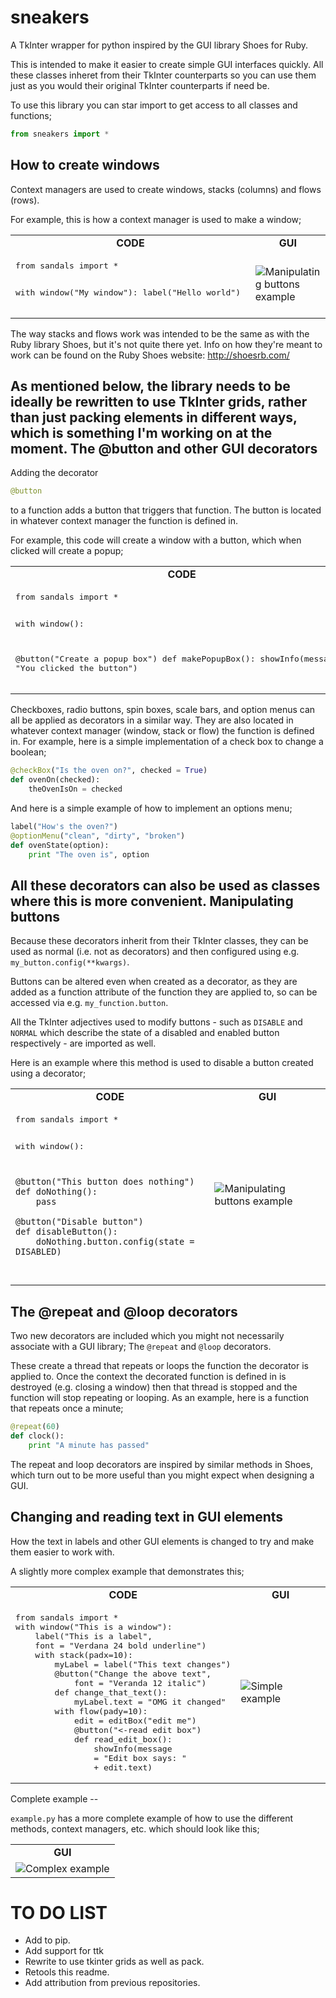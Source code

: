 # sneakers
A TkInter wrapper for python inspired by the GUI library Shoes for Ruby.

This is intended to make it easier to create simple GUI interfaces quickly. All these classes inheret from their TkInter counterparts so you can use them just as you would their original TkInter counterparts if need be.

To use this library you can star import to get access to all classes and functions;
```python
from sneakers import *
```
How to create windows
--

Context managers are used to create windows, stacks (columns) and flows (rows).

For example, this is how a context manager is used to make a window;

<table>
<tr>
<td align="center">
<b>CODE</b>
</td>
<td align="center">
<b>GUI</b>
</td>
<tr>
<td>
<pre lang="python">
from sandals import *

with window("My window"):
  label("Hello world")
</pre>
</td>
<td>
<img src="example_images\\helloworld.png"
alt="Manipulating buttons example">
</td>
</tr>
</table>

The way stacks and flows work was intended to be the same as with the Ruby library Shoes, but it's not quite there yet.
Info on how they're meant to work can be found on the Ruby Shoes website: http://shoesrb.com/

As mentioned below, the library needs to be ideally be rewritten to use TkInter grids, rather than just packing elements in different ways, which is something I'm working on at the moment.
The @button and other GUI decorators
--

Adding the decorator
```python
@button
```
to a function adds a button that triggers that function. The button is located in whatever context manager the function is defined in.


For example, this code will create a window with a button, which when clicked will create a popup;

<table>
<tr>
<td align="center">
<b>CODE</b>
</td>
<td align="center">
<b>GUI</b>
</td>
<tr>
<td valign="top">
<pre lang="python">
from sandals import *

with window():

  @button("Create a popup box")
  def makePopupBox():
    showInfo(message = "You clicked the button")
</pre>
</td>
<td>
<img src="example_images\\buttonexample.png"
alt="Button example">
</td>
</tr>
</table>

Checkboxes, radio buttons, spin boxes, scale bars, and option menus can all be applied as decorators in a similar way. They are also located in whatever context manager (window, stack or flow) the function is defined in.
For example, here is a simple implementation of a check box to change a boolean;

```python
@checkBox("Is the oven on?", checked = True)
def ovenOn(checked):
	theOvenIsOn = checked
```

And here is a simple example of how to implement an options menu;

```python
label("How's the oven?")
@optionMenu("clean", "dirty", "broken")
def ovenState(option):
	print "The oven is", option
```

All these decorators can also be used as classes where this is more convenient.
Manipulating buttons
---
Because these decorators inherit from their TkInter classes, they can be used as normal (i.e. not as decorators) and then configured using e.g. ```my_button.config(**kwargs)```.

Buttons can be altered even when created as a decorator, as they are added as a function attribute of the function they are applied to, so can be accessed via e.g.  ```my_function.button```.

All the TkInter adjectives used to modify buttons - such as ```DISABLE``` and  ```NORMAL``` which describe the state of a disabled and enabled button respectively - are imported as well.

Here is an example where this method is used to disable a button created using a decorator;

<table>
<tr>
<td align="center">
<b>CODE</b>
</td>
<td align="center">
<b>GUI</b>
</td>
<tr>
<td valign="top">
<pre lang="python">
from sandals import *

with window():

	@button("This button does nothing")
	def doNothing():
		pass

	@button("Disable button")
	def disableButton():
		doNothing.button.config(state = DISABLED)
</pre>
</td>
<td>
<img src="example_images\\manipulatingbuttonsexample.png"
alt="Manipulating buttons example">
</td>
</tr>
</table>

The @repeat and @loop decorators
---
Two new decorators are included which you might not necessarily associate with a GUI library;
The ``@repeat`` and ``@loop`` decorators.

These create a thread that repeats or loops the function the decorator is applied to. Once the context the decorated function is defined in is destroyed (e.g. closing a window) then that thread is stopped and the function will stop repeating or looping. As an example, here is a function that repeats once a minute;

```python
@repeat(60)
def clock():
	print "A minute has passed"
```

The repeat and loop decorators are inspired by similar methods in Shoes, which turn out to be more useful than you might expect when designing a GUI.

Changing and reading text in GUI elements
--

How the text in labels and other GUI elements is changed to try and make them easier to work with.

A slightly more complex example that demonstrates this;

<table>
<tr>
<td align="center">
<b>CODE</b>
</td>
<td align="center">
<b>GUI</b>
</td>
<tr>
<td>
<pre lang="python">
from sandals import *
with window("This is a window"):
    label("This is a label",
    font = "Verdana 24 bold underline")
    with stack(padx=10):
        myLabel = label("This text changes")
        @button("Change the above text",
            font = "Veranda 12 italic")
        def change_that_text():
            myLabel.text = "OMG it changed"
        with flow(pady=10):
            edit = editBox("edit me")
            @button("<-read edit box")
            def read_edit_box():
                showInfo(message
				= "Edit box says: "
				+ edit.text)
</pre>
</td>
<td>
<img src="example_images\\simpleexample.png"
alt="Simple example">
</td>
</tr>
</table>
Complete example
--

`example.py` has a more complete example of how to use the different methods, context managers, etc. which should look like this;

<table>
<tr>
<td align="center">
<b>GUI</b>
</td>
</tr>
<tr>
<td>
<img src="example_images\\example.png"
alt="Complex example">
</td>
</tr>
</table>


# TO DO LIST
- Add to pip.
- Add support for ttk
- Rewrite to use tkinter grids as well as pack.
- Retools this readme.
- Add attribution from previous repositories.
